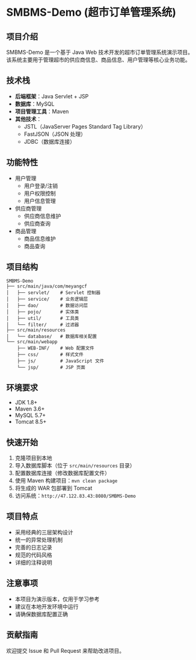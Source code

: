 # SMBMS-Demo (超市订单管理系统)

## 项目介绍
SMBMS-Demo 是一个基于 Java Web 技术开发的超市订单管理系统演示项目。该系统主要用于管理超市的供应商信息、商品信息、用户管理等核心业务功能。

## 技术栈
- **后端框架**：Java Servlet + JSP
- **数据库**：MySQL
- **项目管理工具**：Maven
- **其他技术**：
  - JSTL（JavaServer Pages Standard Tag Library）
  - FastJSON（JSON 处理）
  - JDBC（数据库连接）

## 功能特性
- 用户管理
  - 用户登录/注销
  - 用户权限控制
  - 用户信息管理
- 供应商管理
  - 供应商信息维护
  - 供应商查询
- 商品管理
  - 商品信息维护
  - 商品查询

## 项目结构
```
SMBMS-Demo
├── src/main/java/com/meyangcf
│   ├── servlet/    # Servlet 控制器
│   ├── service/    # 业务逻辑层
│   ├── dao/        # 数据访问层
│   ├── pojo/       # 实体类
│   ├── util/       # 工具类
│   └── filter/     # 过滤器
├── src/main/resources
│   └── database/   # 数据库相关配置
└── src/main/webapp
    ├── WEB-INF/    # Web 配置文件
    ├── css/        # 样式文件
    ├── js/         # JavaScript 文件
    └── jsp/        # JSP 页面
```

## 环境要求
- JDK 1.8+
- Maven 3.6+
- MySQL 5.7+
- Tomcat 8.5+

## 快速开始
1. 克隆项目到本地
2. 导入数据库脚本（位于 `src/main/resources` 目录）
3. 配置数据库连接（修改数据库配置文件）
4. 使用 Maven 构建项目：`mvn clean package`
5. 将生成的 WAR 包部署到 Tomcat
6. 访问系统：`http://47.122.83.43:8080/SMBMS-Demo`

## 项目特点
- 采用经典的三层架构设计
- 统一的异常处理机制
- 完善的日志记录
- 规范的代码风格
- 详细的注释说明

## 注意事项
- 本项目为演示版本，仅用于学习参考
- 建议在本地开发环境中运行
- 请确保数据库配置正确

## 贡献指南
欢迎提交 Issue 和 Pull Request 来帮助改进项目。
